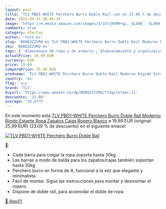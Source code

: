 ```yaml
---
layout: post
title: 'TLV PBD1-WHITE Perchero Burro Doble Rail con un 23.09 % de descuento'
date: 2021-04-21 20:45:33
image: 'https://m.media-amazon.com/images/I/31tjHYMH+gL._SL500_._SL400_.jpg'
comments: true
category: ofertas
author: 'tole.es'
slug: 'B08Q3ZZVRQ-es TLV PBD1-WHITE Perchero Burro Doble Rail Moderno Rígido...'
sku: 'B08Q3ZZVRQ-es'
tags: [ 'Almacenaje de ropa y de armario','Almacenamiento y organización','Hogar y cocina','Percheros burro','tlv','zapatos', ]
actualPrice: 19.99 EUR
currency: EUR
price: 19.99
comparePrice: 25.99 EUR
prodname: 'TLV PBD1-WHITE Perchero Burro Doble Rail Moderno Rígido Estante Ropa Zapatos Cajas Ropero  Blanco'
country: 'es'
flag: '🇪🇸'
brand: 'TLV'
buyurl: 'https://www.amazon.es/dp/B08Q3ZZVRQ/?tag=tolees-21'
descuento: '23.09'
average: '24.6775'
---
```


En este momento está [TLV PBD1-WHITE Perchero Burro Doble Rail Moderno Rígido Estante Ropa Zapatos Cajas Ropero  Blanco](https://www.amazon.es/dp/B08Q3ZZVRQ/?tag=tolees-21) a 19.99 EUR (original: 25.99 EUR) (23.09 %  de descuento) en el siguiente enlace!

[![TLV PBD1-WHITE Perchero Burro Doble Rail](https://m.media-amazon.com/images/I/31tjHYMH+gL._SL500_._SL400_.jpg)](https://www.amazon.es/dp/B08Q3ZZVRQ/?tag=tolees-21)

🔎:

- Cada barra para colgar la ropa soporta hasta 30kg.
- Las barras a modo de balda para los zapatos/cajas también soportan hasta 30kg
- Perchero burro en forma de A, funcional a la vez que elegante y minimalista.
- Fácil de montar. Sigue las instrucciones para montar y desmontar el ropero.
- Dispone de doble raíl, para acomodar el doble de ropa

[🛒 Aquí!!!](https://www.amazon.es/dp/B08Q3ZZVRQ/?tag=tolees-21)
